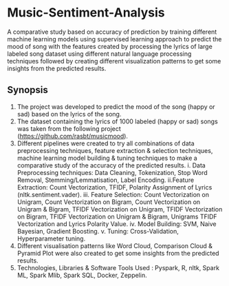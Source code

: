 # Music-Sentiment-Analysis
A comparative study based on accuracy of prediction by training different machine learning models using supervised learning approach to predict the mood of song with the features created by processing the lyrics of large labeled song dataset using different natural language processing techniques followed by creating different visualization patterns to get some insights from the predicted results. 
## Synopsis
1. The project was developed to predict the mood of the song (happy or sad) based on the lyrics of the song.
2. The dataset containing the lyrics of 1000 labeled (happy or sad) songs was taken from the following project (https://github.com/rasbt/musicmood).
3. Different pipelines were created to try all combinations of data preprocessing techniques, feature extraction & selection techniques, machine learning model building & tuning techniques to make a comparative study of the accuracy of the predicted results. 
   i. Data Preprocessing techniques: Data Cleaning, Tokenization, Stop Word Removal, Stemming/Lemmatisation, Label Encoding.
   ii.Feature Extraction: Count Vectorization, TFIDF, Polarity Assignment of Lyrics (nltk.sentiment.vader).
   iii. Feature Selection: Count Vectorization on Unigram, Count Vectorization on Bigram, Count Vectorization on Unigram & Bigram, TFIDF 
      Vectorization on Unigram, TFIDF Vectorization on Bigram, TFIDF Vectorization on Unigram & Bigram, Unigrams TFIDF Vectorization and 
      Lyrics Polarity Value.
   iv. Model Building: SVM, Naive Bayesian, Gradient Boosting.
   v. Tuning: Cross-Validation, Hyperparameter tuning.
4. Different visualisation patterns like Word Cloud, Comparison Cloud & Pyramid Plot were also created to get some insights from the predicted results.
5. Technologies, Libraries & Software Tools Used : Pyspark, R, nltk, Spark ML, Spark Mlib, Spark SQL, Docker, Zeppelin.
